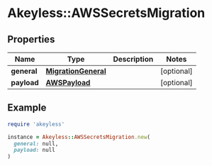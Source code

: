 # Akeyless::AWSSecretsMigration

## Properties

| Name | Type | Description | Notes |
| ---- | ---- | ----------- | ----- |
| **general** | [**MigrationGeneral**](MigrationGeneral.md) |  | [optional] |
| **payload** | [**AWSPayload**](AWSPayload.md) |  | [optional] |

## Example

```ruby
require 'akeyless'

instance = Akeyless::AWSSecretsMigration.new(
  general: null,
  payload: null
)
```

